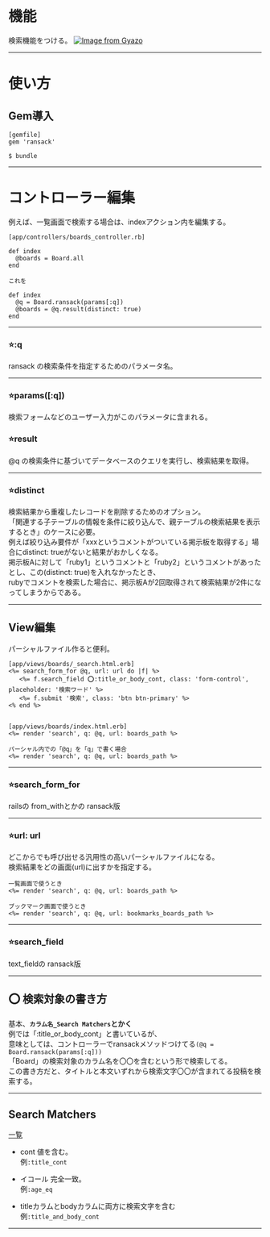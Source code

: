 # 機能
検索機能をつける。
[![Image from Gyazo](https://i.gyazo.com/dda13493618f4c0910d89b8dc6bb1ca5.png)](https://gyazo.com/dda13493618f4c0910d89b8dc6bb1ca5)
***

# 使い方
## Gem導入
~~~
[gemfile]
gem 'ransack'

$ bundle
~~~
***

# コントローラー編集
例えば、一覧画面で検索する場合は、indexアクション内を編集する。    
~~~
[app/controllers/boards_controller.rb]

def index
  @boards = Board.all
end

これを

def index
  @q = Board.ransack(params[:q])
  @boards = @q.result(distinct: true)
end
~~~
***

### ⭐️:q
ransack の検索条件を指定するためのパラメータ名。  
***

### ⭐️params([:q])
検索フォームなどのユーザー入力がこのパラメータに含まれる。

### ⭐️result
@q の検索条件に基づいてデータベースのクエリを実行し、検索結果を取得。
***

### ⭐️distinct
検索結果から重複したレコードを削除するためのオプション。     
「関連する子テーブルの情報を条件に絞り込んで、親テーブルの検索結果を表示するとき」のケースに必要。    
例えば絞り込み要件が「xxxというコメントがついている掲示板を取得する」場合にdistinct: trueがないと結果がおかしくなる。    
掲示板Aに対して「ruby1」というコメントと「ruby2」というコメントがあったとし、この(distinct: true)を入れなかったとき、    
rubyでコメントを検索した場合に、掲示板Aが2回取得されて検索結果が2件になってしまうからである。
***

## View編集
パーシャルファイル作ると便利。
~~~
[app/views/boards/_search.html.erb]
<%= search_form_for @q, url: url do |f| %>
   <%= f.search_field ⭕️:title_or_body_cont, class: 'form-control', placeholder: '検索ワード' %>
   <%= f.submit '検索', class: 'btn btn-primary' %>
<% end %>


[app/views/boards/index.html.erb]
<%= render 'search', q: @q, url: boards_path %>

パーシャル内での「@q」を「q」で書く場合
<%= render 'search', q: @q, url: boards_path %>
~~~
***

### ⭐️search_form_for
railsの from_withとかの ransack版
***

### ⭐️url: url
どこからでも呼び出せる汎用性の高いパーシャルファイルになる。    
検索結果をどの画面(url)に出すかを指定する。
~~~
一覧画面で使うとき
<%= render 'search', q: @q, url: boards_path %>

ブックマーク画面で使うとき
<%= render 'search', q: @q, url: bookmarks_boards_path %>
~~~
***

### ⭐️search_field
text_fieldの ransack版
***

## ⭕️ 検索対象の書き方
基本、**`カラム名_Search Matchers`とかく**    
例では「:title_or_body_cont」と書いているが、    
意味としては、コントローラーでransackメソッドつけてる`(@q = Board.ransack(params[:q]))`    
「Board」の検索対象のカラム名を〇〇を含むという形で検索してる。   
この書き方だと、タイトルと本文いずれから検索文字〇〇が含まれてる投稿を検索する。
***

## Search Matchers
[一覧](https://activerecord-hackery.github.io/ransack/getting-started/search-matches/)    
    
- cont
値を含む。    
例`:title_cont`
    
- イコール
完全一致。    
例`:age_eq`    
    
- titleカラムとbodyカラムに両方に検索文字を含む    
例`:title_and_body_cont`    
***

